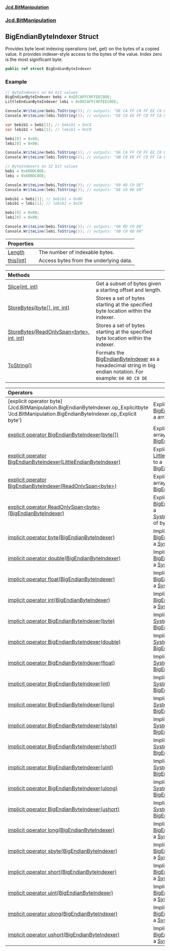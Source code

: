 #### [Jcd.BitManipulation](index.md 'index')

### [Jcd.BitManipulation](Jcd.BitManipulation 'Jcd.BitManipulation')

## BigEndianByteIndexer Struct

Provides byte level indexing operations (set, get) on the bytes of
a copied value. It provides indexer-style access to the bytes of
the value. Index zero is the most significant byte.

```csharp
public ref struct BigEndianByteIndexer
```

### Example

```csharp
// ByteIndexers on 64 bit values
BigEndianByteIndexer bebi = 0xDECAFFC0FFEEC0DE;
LittleEndianByteIndexer lebi = 0xDECAFFC0FFEEC0DE;

Console.WriteLine(bebi.ToString()); // outputs: "DE CA FF C0 FF EE C0 DE"
Console.WriteLine(lebi.ToString()); // outputs: "DE C0 EE FF C0 FF CA DE"

var bebib1 = bebi[1]; // bebib1 = 0xCA
var lebib1 = lebi[1]; // lebib1 = 0xC0

bebi[0] = 0x0A;
lebi[0] = 0x0B;

Console.WriteLine(bebi.ToString()); // outputs: "0A CA FF C0 FF EE C0 DE"
Console.WriteLine(lebi.ToString()); // outputs: "0B C0 EE FF C0 FF CA DE"

// ByteIndexers on 32 bit values
bebi = 0x600DC0DE;
lebi = 0x600DC0DE;

Console.WriteLine(bebi.ToString()); // outputs: "60 0D C0 DE"
Console.WriteLine(lebi.ToString()); // outputs: "DE C0 0D 60"

bebib1 = bebi[1]; // bebib1 = 0x0D
lebib1 = lebi[1]; // lebib1 = 0xC0

bebi[0] = 0x0A;
lebi[0] = 0x0B;

Console.WriteLine(bebi.ToString()); // outputs: "0A 0D C0 DE"
Console.WriteLine(lebi.ToString()); // outputs: "0B C0 0D 60"
```

| Properties                                                                                                              |                                        |
|:------------------------------------------------------------------------------------------------------------------------|:---------------------------------------|
| [Length](Jcd.BitManipulation.BigEndianByteIndexer.Length 'Jcd.BitManipulation.BigEndianByteIndexer.Length')          | The number of indexable bytes.         |
| [this[int]](Jcd.BitManipulation.BigEndianByteIndexer.this[int] 'Jcd.BitManipulation.BigEndianByteIndexer.this[int]') | Access bytes from the underlying data. |

| Methods                                                                                                                                                                                                                                |                                                                                                                                                                                                       |
|:---------------------------------------------------------------------------------------------------------------------------------------------------------------------------------------------------------------------------------------|:------------------------------------------------------------------------------------------------------------------------------------------------------------------------------------------------------|
| [Slice(int, int)](Jcd.BitManipulation.BigEndianByteIndexer.Slice(int,int) 'Jcd.BitManipulation.BigEndianByteIndexer.Slice(int, int)')                                                                                               | Get a subset of bytes given a starting offset and length.                                                                                                                                             |
| [StoreBytes(byte[], int, int)](Jcd.BitManipulation.BigEndianByteIndexer.StoreBytes(byte[],int,int) 'Jcd.BitManipulation.BigEndianByteIndexer.StoreBytes(byte[], int, int)')                                                         | Stores a set of bytes starting at the specified byte location within the indexer.                                                                                                                     |
| [StoreBytes(ReadOnlySpan&lt;byte&gt;, int, int)](Jcd.BitManipulation.BigEndianByteIndexer.StoreBytes(System.ReadOnlySpan_byte_,int,int) 'Jcd.BitManipulation.BigEndianByteIndexer.StoreBytes(System.ReadOnlySpan<byte>, int, int)') | Stores a set of bytes starting at the specified byte location within the indexer.                                                                                                                     |
| [ToString()](Jcd.BitManipulation.BigEndianByteIndexer.ToString() 'Jcd.BitManipulation.BigEndianByteIndexer.ToString()')                                                                                                             | Formats the [BigEndianByteIndexer](Jcd.BitManipulation.BigEndianByteIndexer 'Jcd.BitManipulation.BigEndianByteIndexer') as a hexadecimal string in big endian notation. For example: `60 0D C0 DE` |

| Operators                                                                                                                                                                                                                                                                                                                                                    |                                                                                                                                                                                                                                                                                |
|:-------------------------------------------------------------------------------------------------------------------------------------------------------------------------------------------------------------------------------------------------------------------------------------------------------------------------------------------------------------|:-------------------------------------------------------------------------------------------------------------------------------------------------------------------------------------------------------------------------------------------------------------------------------|
| [explicit operator byte[](BigEndianByteIndexer)](Jcd.BitManipulation.BigEndianByteIndexer.op_Explicitbyte[](Jcd.BitManipulation.BigEndianByteIndexer) 'Jcd.BitManipulation.BigEndianByteIndexer.op_Explicit byte[](Jcd.BitManipulation.BigEndianByteIndexer)')                                                                                            | Explicitly converts the [BigEndianByteIndexer](Jcd.BitManipulation.BigEndianByteIndexer 'Jcd.BitManipulation.BigEndianByteIndexer') to a array of bytes.                                                                                                                    |
| [explicit operator BigEndianByteIndexer(byte[])](Jcd.BitManipulation.BigEndianByteIndexer.op_ExplicitJcd.BitManipulation.BigEndianByteIndexer(byte[]) 'Jcd.BitManipulation.BigEndianByteIndexer.op_Explicit Jcd.BitManipulation.BigEndianByteIndexer(byte[])')                                                                                            | Explicitly converts an array of  bytes to a [BigEndianByteIndexer](Jcd.BitManipulation.BigEndianByteIndexer 'Jcd.BitManipulation.BigEndianByteIndexer').                                                                                                                    |
| [explicit operator BigEndianByteIndexer(LittleEndianByteIndexer)](Jcd.BitManipulation.BigEndianByteIndexer.op_ExplicitJcd.BitManipulation.BigEndianByteIndexer(Jcd.BitManipulation.LittleEndianByteIndexer) 'Jcd.BitManipulation.BigEndianByteIndexer.op_Explicit Jcd.BitManipulation.BigEndianByteIndexer(Jcd.BitManipulation.LittleEndianByteIndexer)') | Explicitly converts a [LittleEndianByteIndexer](Jcd.BitManipulation.LittleEndianByteIndexer 'Jcd.BitManipulation.LittleEndianByteIndexer') to a [BigEndianByteIndexer](Jcd.BitManipulation.BigEndianByteIndexer 'Jcd.BitManipulation.BigEndianByteIndexer').             |
| [explicit operator BigEndianByteIndexer(ReadOnlySpan&lt;byte&gt;)](Jcd.BitManipulation.BigEndianByteIndexer.op_ExplicitJcd.BitManipulation.BigEndianByteIndexer(System.ReadOnlySpan_byte_) 'Jcd.BitManipulation.BigEndianByteIndexer.op_Explicit Jcd.BitManipulation.BigEndianByteIndexer(System.ReadOnlySpan<byte>)')                                    | Explicitly converts an array of  bytes to a [BigEndianByteIndexer](Jcd.BitManipulation.BigEndianByteIndexer 'Jcd.BitManipulation.BigEndianByteIndexer').                                                                                                                    |
| [explicit operator ReadOnlySpan&lt;byte&gt;(BigEndianByteIndexer)](Jcd.BitManipulation.BigEndianByteIndexer.op_ExplicitSystem.ReadOnlySpan_byte_(Jcd.BitManipulation.BigEndianByteIndexer) 'Jcd.BitManipulation.BigEndianByteIndexer.op_Explicit System.ReadOnlySpan<byte>(Jcd.BitManipulation.BigEndianByteIndexer)')                                    | Explicitly converts the [BigEndianByteIndexer](Jcd.BitManipulation.BigEndianByteIndexer 'Jcd.BitManipulation.BigEndianByteIndexer') to a [System.ReadOnlySpan&lt;&gt;](https://docs.microsoft.com/en-us/dotnet/api/System.ReadOnlySpan-1 'System.ReadOnlySpan`1') of bytes. |
| [implicit operator byte(BigEndianByteIndexer)](Jcd.BitManipulation.BigEndianByteIndexer.op_Implicitbyte(Jcd.BitManipulation.BigEndianByteIndexer) 'Jcd.BitManipulation.BigEndianByteIndexer.op_Implicit byte(Jcd.BitManipulation.BigEndianByteIndexer)')                                                                                                  | Implicitly converts the [BigEndianByteIndexer](Jcd.BitManipulation.BigEndianByteIndexer 'Jcd.BitManipulation.BigEndianByteIndexer') to a [System.Byte](https://docs.microsoft.com/en-us/dotnet/api/System.Byte 'System.Byte').                                              |
| [implicit operator double(BigEndianByteIndexer)](Jcd.BitManipulation.BigEndianByteIndexer.op_Implicitdouble(Jcd.BitManipulation.BigEndianByteIndexer) 'Jcd.BitManipulation.BigEndianByteIndexer.op_Implicit double(Jcd.BitManipulation.BigEndianByteIndexer)')                                                                                            | Implicitly converts the [BigEndianByteIndexer](Jcd.BitManipulation.BigEndianByteIndexer 'Jcd.BitManipulation.BigEndianByteIndexer') to a [System.Double](https://docs.microsoft.com/en-us/dotnet/api/System.Double 'System.Double').                                        |
| [implicit operator float(BigEndianByteIndexer)](Jcd.BitManipulation.BigEndianByteIndexer.op_Implicitfloat(Jcd.BitManipulation.BigEndianByteIndexer) 'Jcd.BitManipulation.BigEndianByteIndexer.op_Implicit float(Jcd.BitManipulation.BigEndianByteIndexer)')                                                                                               | Implicitly converts the [BigEndianByteIndexer](Jcd.BitManipulation.BigEndianByteIndexer 'Jcd.BitManipulation.BigEndianByteIndexer') to a [System.Single](https://docs.microsoft.com/en-us/dotnet/api/System.Single 'System.Single').                                        |
| [implicit operator int(BigEndianByteIndexer)](Jcd.BitManipulation.BigEndianByteIndexer.op_Implicitint(Jcd.BitManipulation.BigEndianByteIndexer) 'Jcd.BitManipulation.BigEndianByteIndexer.op_Implicit int(Jcd.BitManipulation.BigEndianByteIndexer)')                                                                                                     | Implicitly converts the [BigEndianByteIndexer](Jcd.BitManipulation.BigEndianByteIndexer 'Jcd.BitManipulation.BigEndianByteIndexer') to a [System.Int32](https://docs.microsoft.com/en-us/dotnet/api/System.Int32 'System.Int32').                                           |
| [implicit operator BigEndianByteIndexer(byte)](Jcd.BitManipulation.BigEndianByteIndexer.op_ImplicitJcd.BitManipulation.BigEndianByteIndexer(byte) 'Jcd.BitManipulation.BigEndianByteIndexer.op_Implicit Jcd.BitManipulation.BigEndianByteIndexer(byte)')                                                                                                  | Implicitly converts a [System.Byte](https://docs.microsoft.com/en-us/dotnet/api/System.Byte 'System.Byte') to a [BigEndianByteIndexer](Jcd.BitManipulation.BigEndianByteIndexer 'Jcd.BitManipulation.BigEndianByteIndexer').                                                |
| [implicit operator BigEndianByteIndexer(double)](Jcd.BitManipulation.BigEndianByteIndexer.op_ImplicitJcd.BitManipulation.BigEndianByteIndexer(double) 'Jcd.BitManipulation.BigEndianByteIndexer.op_Implicit Jcd.BitManipulation.BigEndianByteIndexer(double)')                                                                                            | Implicitly converts a [System.Double](https://docs.microsoft.com/en-us/dotnet/api/System.Double 'System.Double') to a [BigEndianByteIndexer](Jcd.BitManipulation.BigEndianByteIndexer 'Jcd.BitManipulation.BigEndianByteIndexer').                                          |
| [implicit operator BigEndianByteIndexer(float)](Jcd.BitManipulation.BigEndianByteIndexer.op_ImplicitJcd.BitManipulation.BigEndianByteIndexer(float) 'Jcd.BitManipulation.BigEndianByteIndexer.op_Implicit Jcd.BitManipulation.BigEndianByteIndexer(float)')                                                                                               | Implicitly converts a [System.Single](https://docs.microsoft.com/en-us/dotnet/api/System.Single 'System.Single') to a [BigEndianByteIndexer](Jcd.BitManipulation.BigEndianByteIndexer 'Jcd.BitManipulation.BigEndianByteIndexer').                                          |
| [implicit operator BigEndianByteIndexer(int)](Jcd.BitManipulation.BigEndianByteIndexer.op_ImplicitJcd.BitManipulation.BigEndianByteIndexer(int) 'Jcd.BitManipulation.BigEndianByteIndexer.op_Implicit Jcd.BitManipulation.BigEndianByteIndexer(int)')                                                                                                     | Implicitly converts a [System.Int32](https://docs.microsoft.com/en-us/dotnet/api/System.Int32 'System.Int32') to a [BigEndianByteIndexer](Jcd.BitManipulation.BigEndianByteIndexer 'Jcd.BitManipulation.BigEndianByteIndexer').                                             |
| [implicit operator BigEndianByteIndexer(long)](Jcd.BitManipulation.BigEndianByteIndexer.op_ImplicitJcd.BitManipulation.BigEndianByteIndexer(long) 'Jcd.BitManipulation.BigEndianByteIndexer.op_Implicit Jcd.BitManipulation.BigEndianByteIndexer(long)')                                                                                                  | Implicitly converts a [System.Int64](https://docs.microsoft.com/en-us/dotnet/api/System.Int64 'System.Int64') to a [BigEndianByteIndexer](Jcd.BitManipulation.BigEndianByteIndexer 'Jcd.BitManipulation.BigEndianByteIndexer').                                             |
| [implicit operator BigEndianByteIndexer(sbyte)](Jcd.BitManipulation.BigEndianByteIndexer.op_ImplicitJcd.BitManipulation.BigEndianByteIndexer(sbyte) 'Jcd.BitManipulation.BigEndianByteIndexer.op_Implicit Jcd.BitManipulation.BigEndianByteIndexer(sbyte)')                                                                                               | Implicitly converts a [System.SByte](https://docs.microsoft.com/en-us/dotnet/api/System.SByte 'System.SByte') to a [BigEndianByteIndexer](Jcd.BitManipulation.BigEndianByteIndexer 'Jcd.BitManipulation.BigEndianByteIndexer').                                             |
| [implicit operator BigEndianByteIndexer(short)](Jcd.BitManipulation.BigEndianByteIndexer.op_ImplicitJcd.BitManipulation.BigEndianByteIndexer(short) 'Jcd.BitManipulation.BigEndianByteIndexer.op_Implicit Jcd.BitManipulation.BigEndianByteIndexer(short)')                                                                                               | Implicitly converts a [System.Int16](https://docs.microsoft.com/en-us/dotnet/api/System.Int16 'System.Int16') to a [BigEndianByteIndexer](Jcd.BitManipulation.BigEndianByteIndexer 'Jcd.BitManipulation.BigEndianByteIndexer').                                             |
| [implicit operator BigEndianByteIndexer(uint)](Jcd.BitManipulation.BigEndianByteIndexer.op_ImplicitJcd.BitManipulation.BigEndianByteIndexer(uint) 'Jcd.BitManipulation.BigEndianByteIndexer.op_Implicit Jcd.BitManipulation.BigEndianByteIndexer(uint)')                                                                                                  | Implicitly converts a [System.UInt32](https://docs.microsoft.com/en-us/dotnet/api/System.UInt32 'System.UInt32') to a [BigEndianByteIndexer](Jcd.BitManipulation.BigEndianByteIndexer 'Jcd.BitManipulation.BigEndianByteIndexer').                                          |
| [implicit operator BigEndianByteIndexer(ulong)](Jcd.BitManipulation.BigEndianByteIndexer.op_ImplicitJcd.BitManipulation.BigEndianByteIndexer(ulong) 'Jcd.BitManipulation.BigEndianByteIndexer.op_Implicit Jcd.BitManipulation.BigEndianByteIndexer(ulong)')                                                                                               | Implicitly converts a [System.UInt64](https://docs.microsoft.com/en-us/dotnet/api/System.UInt64 'System.UInt64') to a [BigEndianByteIndexer](Jcd.BitManipulation.BigEndianByteIndexer 'Jcd.BitManipulation.BigEndianByteIndexer').                                          |
| [implicit operator BigEndianByteIndexer(ushort)](Jcd.BitManipulation.BigEndianByteIndexer.op_ImplicitJcd.BitManipulation.BigEndianByteIndexer(ushort) 'Jcd.BitManipulation.BigEndianByteIndexer.op_Implicit Jcd.BitManipulation.BigEndianByteIndexer(ushort)')                                                                                            | Implicitly converts a [System.UInt16](https://docs.microsoft.com/en-us/dotnet/api/System.UInt16 'System.UInt16') to a [BigEndianByteIndexer](Jcd.BitManipulation.BigEndianByteIndexer 'Jcd.BitManipulation.BigEndianByteIndexer').                                          |
| [implicit operator long(BigEndianByteIndexer)](Jcd.BitManipulation.BigEndianByteIndexer.op_Implicitlong(Jcd.BitManipulation.BigEndianByteIndexer) 'Jcd.BitManipulation.BigEndianByteIndexer.op_Implicit long(Jcd.BitManipulation.BigEndianByteIndexer)')                                                                                                  | Implicitly converts the [BigEndianByteIndexer](Jcd.BitManipulation.BigEndianByteIndexer 'Jcd.BitManipulation.BigEndianByteIndexer') to a [System.Int64](https://docs.microsoft.com/en-us/dotnet/api/System.Int64 'System.Int64').                                           |
| [implicit operator sbyte(BigEndianByteIndexer)](Jcd.BitManipulation.BigEndianByteIndexer.op_Implicitsbyte(Jcd.BitManipulation.BigEndianByteIndexer) 'Jcd.BitManipulation.BigEndianByteIndexer.op_Implicit sbyte(Jcd.BitManipulation.BigEndianByteIndexer)')                                                                                               | Implicitly converts the [BigEndianByteIndexer](Jcd.BitManipulation.BigEndianByteIndexer 'Jcd.BitManipulation.BigEndianByteIndexer') to a [System.SByte](https://docs.microsoft.com/en-us/dotnet/api/System.SByte 'System.SByte').                                           |
| [implicit operator short(BigEndianByteIndexer)](Jcd.BitManipulation.BigEndianByteIndexer.op_Implicitshort(Jcd.BitManipulation.BigEndianByteIndexer) 'Jcd.BitManipulation.BigEndianByteIndexer.op_Implicit short(Jcd.BitManipulation.BigEndianByteIndexer)')                                                                                               | Implicitly converts the [BigEndianByteIndexer](Jcd.BitManipulation.BigEndianByteIndexer 'Jcd.BitManipulation.BigEndianByteIndexer') to a [System.Int16](https://docs.microsoft.com/en-us/dotnet/api/System.Int16 'System.Int16').                                           |
| [implicit operator uint(BigEndianByteIndexer)](Jcd.BitManipulation.BigEndianByteIndexer.op_Implicituint(Jcd.BitManipulation.BigEndianByteIndexer) 'Jcd.BitManipulation.BigEndianByteIndexer.op_Implicit uint(Jcd.BitManipulation.BigEndianByteIndexer)')                                                                                                  | Implicitly converts the [BigEndianByteIndexer](Jcd.BitManipulation.BigEndianByteIndexer 'Jcd.BitManipulation.BigEndianByteIndexer') to a [System.UInt32](https://docs.microsoft.com/en-us/dotnet/api/System.UInt32 'System.UInt32').                                        |
| [implicit operator ulong(BigEndianByteIndexer)](Jcd.BitManipulation.BigEndianByteIndexer.op_Implicitulong(Jcd.BitManipulation.BigEndianByteIndexer) 'Jcd.BitManipulation.BigEndianByteIndexer.op_Implicit ulong(Jcd.BitManipulation.BigEndianByteIndexer)')                                                                                               | Implicitly converts the [BigEndianByteIndexer](Jcd.BitManipulation.BigEndianByteIndexer 'Jcd.BitManipulation.BigEndianByteIndexer') to a [System.UInt64](https://docs.microsoft.com/en-us/dotnet/api/System.UInt64 'System.UInt64').                                        |
| [implicit operator ushort(BigEndianByteIndexer)](Jcd.BitManipulation.BigEndianByteIndexer.op_Implicitushort(Jcd.BitManipulation.BigEndianByteIndexer) 'Jcd.BitManipulation.BigEndianByteIndexer.op_Implicit ushort(Jcd.BitManipulation.BigEndianByteIndexer)')                                                                                            | Implicitly converts the [BigEndianByteIndexer](Jcd.BitManipulation.BigEndianByteIndexer 'Jcd.BitManipulation.BigEndianByteIndexer') to a [System.UInt16](https://docs.microsoft.com/en-us/dotnet/api/System.UInt16 'System.UInt16').                                        |
